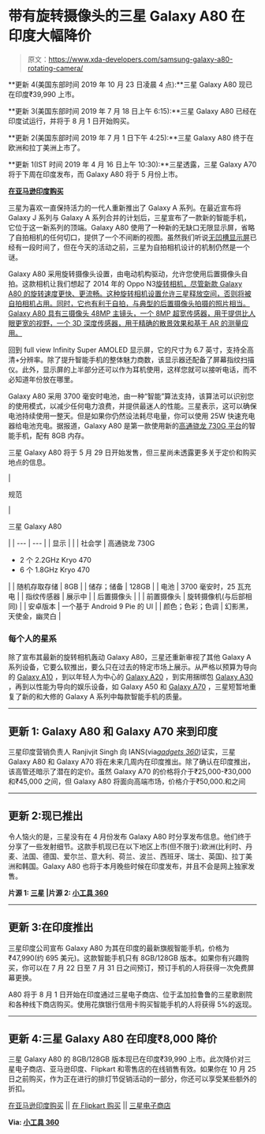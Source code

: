# 带有旋转摄像头的三星 Galaxy A80 在印度大幅降价

> 原文：<https://www.xda-developers.com/samsung-galaxy-a80-rotating-camera/>

**更新 4(美国东部时间 2019 年 10 月 23 日凌晨 4 点):**三星 Galaxy A80 现已在印度₹39,990 上市。

**更新 3(美国东部时间 2019 年 7 月 18 日上午 6:15):**三星 Galaxy A80 已经在印度试运行，并将于 8 月 1 日开始购买。

**更新 2(美国东部时间 2019 年 7 月 1 日下午 4:25):**三星 Galaxy A80 终于在欧洲和拉丁美洲上市了。

**更新 1(IST 时间 2019 年 4 月 16 日上午 10:30):**三星透露，三星 Galaxy A70 将于下周在印度发布，而 Galaxy A80 将于 5 月份上市。

**[在亚马逊印度购买](https://www.amazon.in/Test-Exclusive-1041-with-Offer/dp/B07KXBXQYQ/?tag=xdaportalin-21)**

三星为喜欢一直保持活力的一代人重新推出了 Galaxy A 系列。在最近宣布将 Galaxy J 系列与 Galaxy A 系列合并的计划后，三星宣布了一款新的智能手机，它位于这一新系列的顶端。Galaxy A80 使用了一种新的无缺口无限显示屏，省略了自拍相机的任何切口，提供了一个不间断的视图。虽然我们听说[无凹槽显示屏](https://www.xda-developers.com/samsung-galaxy-a90-notchless-display/)已经有一段时间了，但在今天的活动之前，三星为自拍相机设计的机制仍然是一个谜。

Galaxy A80 采用旋转摄像头设置，由电动机构驱动，允许您使用后置摄像头自拍。这款相机让我们想起了 2014 年的 Oppo N3[旋转相机，尽管新款 Galaxy A80 的旋转速度更快、更流畅。这种旋转相机设置允许三星释放空间，否则将被自拍相机占用。同时，它也有利于自拍，与典型的后置摄像头拍摄的照片相当。Galaxy A80 具有三摄像头 48MP 主镜头，一个 8MP 超宽传感器，用于提供比人眼更宽的视野，一个 3D 深度传感器，用于精确的散景效果和基于 AR 的测量应用。](https://www.xda-developers.com/oppo-r5-n3-xiaomi-redmi-note/)

回到 full view Infinity Super AMOLED 显示屏，它的尺寸为 6.7 英寸，支持全高清+分辨率。除了提升智能手机的整体魅力商数，该显示器还配备了屏幕指纹扫描仪。此外，显示屏的上半部分还可以作为耳机使用，这样您就可以接听电话，而不必知道年份放在哪里。

Galaxy A80 采用 3700 毫安时电池，由一种“智能”算法支持，该算法可以识别您的使用模式，以减少任何电力浪费，并提供最迷人的性能。三星表示，这可以确保电池持续使用一整天。但是如果你仍然设法耗尽电量，你可以使用 25W 快速充电器给电池充电。据报道，Galaxy A80 是第一款使用新的[高通骁龙 730G 平台](https://www.xda-developers.com/qualcomm-snapdragon-665-snapdragon-730g/)的智能手机，配有 8GB 内存。

三星 Galaxy A80 将于 5 月 29 日开始发售，但三星尚未透露更多关于定价和购买地点的信息。

| 

规范

 | 

三星 Galaxy A80

 |
| --- | --- |
| 显示 |  |
| 社会学 | 高通骁龙 730G

*   2 个 2.2GHz Kryo 470
*   6 个 1.8GHz Kryo 470

 |
| 随机存取存储 | 8GB |
| 储存；储备 | 128GB |
| 电池 | 3700 毫安时，25 瓦充电 |
| 指纹传感器 | 展示中 |
| 后置摄像头 |  |
| 前置摄像头 | 旋转摄像机(与后部相同) |
| 安卓版本 | 一个基于 Android 9 Pie 的 UI |
| 颜色；色彩；色调 | 幻影黑，天使金，幽灵白 |

### 每个人的星系

除了宣布其最新的旋转相机轰动 Galaxy A80，三星还重新审视了其他 Galaxy A 系列设备，它要么软推出，要么只在过去的特定市场上展示。从严格以预算为导向的 [Galaxy A10](https://www.xda-developers.com/samsung-galaxy-a10-galaxy-a30-galaxy-a50-india-launch/) ，到以年轻人为中心的 [Galaxy A20](https://www.xda-developers.com/samsung-galaxy-a20-launch-india/) ，到实用捆绑包 [Galaxy A30](https://www.xda-developers.com/samsung-galaxy-a30-a50-kernel-source-release/) ，再到以性能为导向的娱乐设备，如 Galaxy A50 和 [Galaxy A70](https://www.xda-developers.com/samsung-galaxy-a70-launched/) ，三星短暂地重复了新的和大修的 Galaxy A 系列中每款智能手机的质量。

* * *

## 更新 1: Galaxy A80 和 Galaxy A70 来到印度

三星印度营销负责人 Ranjivjit Singh 向 IANS(via[*gadgets 360*](https://gadgets.ndtv.com/mobiles/news/samsung-a80-a70-galaxy-price-in-india-launch-date-2023443))证实，三星 Galaxy A80 和 Galaxy A70 将在未来几周内在印度推出。除了确认在印度推出，该高管还暗示了潜在的定价。虽然 Galaxy A70 的价格将介于₹25,000-₹30,000 和₹45,000 之间，但 Galaxy A80 将面向高端市场，价格介于₹50,000.和之间

* * *

## 更新 2:现已推出

令人恼火的是，三星没有在 4 月份发布 Galaxy A80 时分享发布信息。他们终于分享了一些发射细节。这款手机现已在以下地区上市(但不限于):欧洲(比利时、丹麦、法国、德国、爱尔兰、意大利、荷兰、波兰、西班牙、瑞士、英国)、拉丁美洲和韩国。Galaxy A80 也将于本月晚些时候在印度发布，并且不会是网上独家发售。

**片源 1: [三星](https://news.samsung.com/global/the-era-of-live-starts-now-galaxy-a80-available-today) |片源 2: [小工具 360](https://gadgets.ndtv.com/mobiles/news/samsung-a80-india-launch-galaxy-specifications-2062214)**

* * *

## 更新 3:在印度推出

三星印度公司宣布 Galaxy A80 为其在印度的最新旗舰智能手机，价格为₹47,990(约 695 美元)。这款智能手机只有 8GB/128GB 版本。如果你有兴趣购买，你可以在 7 月 22 日至 7 月 31 日之间预订，预订手机的人将获得一次免费屏幕更换。

A80 将于 8 月 1 日开始在印度通过三星电子商店、位于孟加拉鲁鲁的三星歌剧院和各种线下商店购买。使用花旗银行信用卡购买智能手机的人将获得 5%的返现。

* * *

## 更新 4:三星 Galaxy A80 在印度₹8,000 降价

三星 Galaxy A80 的 8GB/128GB 版本现已在印度₹39,990 上市。此次降价对三星电子商店、亚马逊印度、Flipkart 和零售店的在线销售有效。如果你在 10 月 25 日之前购买，作为正在进行的排灯节促销活动的一部分，你还可以享受某些额外的折扣。

[在亚马逊印度购买](https://www.amazon.in/Test-Exclusive-1041-with-Offer/dp/B07KXBXQYQ/?tag=xdaportalin-21) || [在 Flipkart 购买](https://www.flipkart.com/samsung-galaxy-a80-angel-gold-128-gb/p/itmfghz2mpntzjzj) || [三星电子商店](https://shop-links.co/link/?exclusive=1&publisher_slug=xda&article_name=%5BUpdate+4%3A+Rs+8000+%28%24110%29+price+cut+in+India%5D+The+Samsung+Galaxy+A80+with+a+rotating+camera+module%2C+notchless+Infinity+display+is+now+official&article_url=https%3A%2F%2Fwww.xda-developers.com%2Fsamsung-galaxy-a80-rotating-camera%2F&u1=UUxdaUeUpU24396&url=https%3A%2F%2Fwww.samsung.com%2Fin%2Fsmartphones%2Fgalaxy-a%2F&ourl=https%3A%2F%2Fwww.samsung.com%2Fin%2Fsmartphones%2Fgalaxy-a80-a805f%2FSM-A805FZKUINS%2F)

**Via: [小工具 360](https://gadgets.ndtv.com/mobiles/news/samsung-a80-price-in-india-cut-rs-39990-galaxy-specifications-features-2121245)**